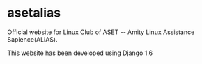 asetalias
=========

Official website for Linux Club of ASET -- Amity Linux Assistance Sapience(ALiAS).

This website has been developed using Django 1.6 

